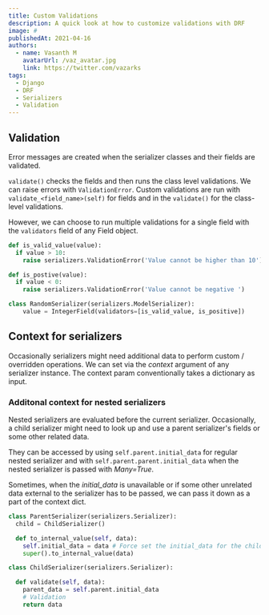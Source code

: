 ```yaml
---
title: Custom Validations
description: A quick look at how to customize validations with DRF
image: #
publishedAt: 2021-04-16
authors:
  - name: Vasanth M
    avatarUrl: /vaz_avatar.jpg
    link: https://twitter.com/vazarks
tags:
  - Django
  - DRF
  - Serializers
  - Validation
---
```


## Validation

Error messages are created when the serializer classes and their fields are validated.

`validate()` checks the fields and then runs the class level validations. We can raise errors with `ValidationError`. Custom validations are run with `validate_<field_name>(self)` for fields and in the `validate()` for the class-level validations.

However, we can choose to run multiple validations for a single field with the `validators` field of any Field object.

```python
def is_valid_value(value):
  if value > 10:
    raise serializers.ValidationError('Value cannot be higher than 10')

def is_postive(value):
  if value < 0:
    raise serializers.ValidationError('Value cannot be negative ')

class RandomSerializer(serializers.ModelSerializer):
    value = IntegerField(validators=[is_valid_value, is_positive])
```

## Context for serializers

Occasionally serializers might need additional data to perform custom / overridden operations. We can set via the *context* argument of any serializer instance. The context param conventionally takes a dictionary as input.

### Additonal context for nested serializers

Nested serializers are evaluated before the current serializer. Occasionally, a child serializer might need to look up and use a parent serializer's fields or some other related data.

They can be accessed by using `self.parent.initial_data` for regular nested serializer and with `self.parent.parent.initial_data` when the nested serializer is passed with *Many=True*.

Sometimes, when the *initial_data* is unavailable or if some other unrelated data external to the serializer has to be passed, we can pass it down as a part of the context dict.

```python
class ParentSerializer(serializers.Serializer):
  child = ChildSerializer()

  def to_internal_value(self, data):
    self.initial_data = data # Force set the initial_data for the child
    super().to_internal_value(data)

class ChildSerializer(serializers.Serializer):

  def validate(self, data):
    parent_data = self.parent.initial_data
    # Validation
    return data
```
